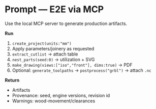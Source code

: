 # Prompt — E2E via MCP

Use the local MCP server to generate production artifacts.

**Run**
1) `create_project(units:"mm")`
2) Apply parameters/joinery as requested
3) `extract_cutlist` → attach table
4) `nest_parts(seed:0)` → utilization + SVG
5) `make_drawing(views:["iso","front"], dims:true)` → PDF
6) Optional: `generate_toolpaths` → `postprocess("grbl")` → attach `.nc`

**Return**
- Artifacts
- Provenance: seed, engine versions, revision id
- Warnings: wood-movement/clearances
